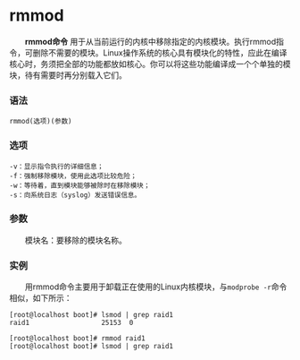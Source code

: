 # rmmod

　　**rmmod命令** 用于从当前运行的内核中移除指定的内核模块。执行rmmod指令，可删除不需要的模块。Linux操作系统的核心具有模块化的特性，应此在编译核心时，务须把全部的功能都放如核心。你可以将这些功能编译成一个个单独的模块，待有需要时再分别载入它们。

### 语法

```shell
rmmod(选项)(参数)
```

### 选项

```shell
-v：显示指令执行的详细信息； 
-f：强制移除模块，使用此选项比较危险； 
-w：等待着，直到模块能够被除时在移除模块； 
-s：向系统日志（syslog）发送错误信息。
```

### 参数

　　模块名：要移除的模块名称。

### 实例

　　用rmmod命令主要用于卸载正在使用的Linux内核模块，与`modprobe -r`​命令相似，如下所示：

```shell
[root@localhost boot]# lsmod | grep raid1
raid1                  25153  0

[root@localhost boot]# rmmod raid1
[root@localhost boot]# lsmod | grep raid1
```

